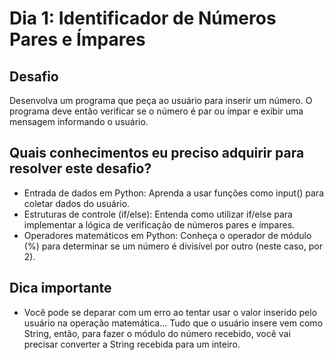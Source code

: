 # Dia 1: Identificador de Números Pares e Ímpares

## Desafio
Desenvolva um programa que peça ao usuário para inserir um número. O programa deve então verificar se o número é par ou ímpar e exibir uma mensagem informando o usuário.

## Quais conhecimentos eu preciso adquirir para resolver este desafio?
- Entrada de dados em Python: Aprenda a usar funções como input() para coletar dados do usuário.
- Estruturas de controle (if/else): Entenda como utilizar if/else para implementar a lógica de verificação de números pares e ímpares.
- Operadores matemáticos em Python: Conheça o operador de módulo (%) para determinar se um número é divisível por outro (neste caso, por 2).

## Dica importante
- Você pode se deparar com um erro ao tentar usar o valor inserido pelo usuário na operação matemática... Tudo que o usuário insere vem como String, então, para fazer o módulo do número recebido, você vai precisar converter a String recebida para um inteiro. 